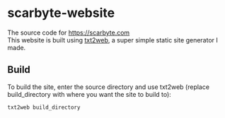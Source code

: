 # scarbyte-website
The source code for https://scarbyte.com  
This website is built using [txt2web](https://github.com/masonarmand/txt2web), a super simple static site generator I made.  

## Build
To build the site, enter the source directory and use txt2web (replace build_directory with where you want the site to build to):
```
txt2web build_directory
```
